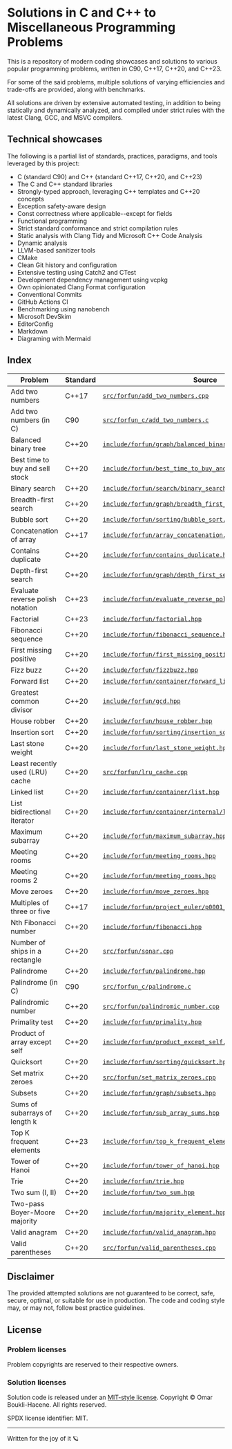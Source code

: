 # Solutions in C and C++ to Miscellaneous Programming Problems

This is a repository of modern coding showcases and solutions to various popular
programming problems, written in C90, C++17, C++20, and C++23.

For some of the said problems, multiple solutions of varying efficiencies and
trade-offs are provided, along with benchmarks.

All solutions are driven by extensive automated testing, in addition to being
statically and dynamically analyzed, and compiled under strict rules with the
latest Clang, GCC, and MSVC compilers.

## Technical showcases

The following is a partial list of standards, practices, paradigms, and tools
leveraged by this project:

- C (standard C90) and C++ (standard C++17, C++20, and C++23)
- The C and C++ standard libraries
- Strongly-typed approach, leveraging C++ templates and C++20 concepts
- Exception safety-aware design
- Const correctness where applicable--except for fields
- Functional programming
- Strict standard conformance and strict compilation rules
- Static analysis with Clang Tidy and Microsoft C++ Code Analysis
- Dynamic analysis
- LLVM-based sanitizer tools
- CMake
- Clean Git history and configuration
- Extensive testing using Catch2 and CTest
- Development dependency management using vcpkg
- Own opinionated Clang Format configuration
- Conventional Commits
- GitHub Actions CI
- Benchmarking using nanobench
- Microsoft DevSkim
- EditorConfig
- Markdown
- Diagraming with Mermaid

## Index

| Problem                          | Standard | Source                                                                                                                     |
| ---                              | ---      | ---                                                                                                                        |
| Add two numbers                  | C++17    | [`src/forfun/add_two_numbers.cpp`](src/forfun/add_two_numbers.cpp)                                                         |
| Add two numbers (in C)           | C90      | [`src/forfun_c/add_two_numbers.c`](src/forfun_c/add_two_numbers.c)                                                         |
| Balanced binary tree             | C++20    | [`include/forfun/graph/balanced_binary_tree.hpp`](include/forfun/graph/balanced_binary_tree.hpp)                           |
| Best time to buy and sell stock  | C++20    | [`include/forfun/best_time_to_buy_and_sell_stock.hpp`](include/forfun/best_time_to_buy_and_sell_stock.hpp)                 |
| Binary search                    | C++20    | [`include/forfun/search/binary_search.hpp`](include/forfun/search/binary_search.hpp)                                       |
| Breadth-first search             | C++20    | [`include/forfun/graph/breadth_first_search.hpp`](include/forfun/graph/breadth_first_search.hpp)                           |
| Bubble sort                      | C++20    | [`include/forfun/sorting/bubble_sort.hpp`](include/forfun/sorting/bubble_sort.hpp)                                         |
| Concatenation of array           | C++17    | [`include/forfun/array_concatenation.hpp`](include/forfun/array_concatenation.hpp)                                         |
| Contains duplicate               | C++20    | [`include/forfun/contains_duplicate.hpp`](include/forfun/contains_duplicate.hpp)                                           |
| Depth-first search               | C++20    | [`include/forfun/graph/depth_first_search.hpp`](include/forfun/graph/depth_first_search.hpp)                               |
| Evaluate reverse polish notation | C++23    | [`include/forfun/evaluate_reverse_polish_notation.hpp`](include/forfun/evaluate_reverse_polish_notation.hpp)               |
| Factorial                        | C++23    | [`include/forfun/factorial.hpp`](include/forfun/factorial.hpp)                                                             |
| Fibonacci sequence               | C++20    | [`include/forfun/fibonacci_sequence.hpp`](include/forfun/fibonacci_sequence.hpp)                                           |
| First missing positive           | C++20    | [`include/forfun/first_missing_positive.hpp`](include/forfun/first_missing_positive.hpp)                                   |
| Fizz buzz                        | C++20    | [`include/forfun/fizzbuzz.hpp`](include/forfun/fizzbuzz.hpp)                                                               |
| Forward list                     | C++20    | [`include/forfun/container/forward_list.hpp`](include/forfun/container/forward_list.hpp)                                   |
| Greatest common divisor          | C++20    | [`include/forfun/gcd.hpp`](include/forfun/gcd.hpp)                                                                         |
| House robber                     | C++20    | [`include/forfun/house_robber.hpp`](include/forfun/house_robber.hpp)                                                       |
| Insertion sort                   | C++20    | [`include/forfun/sorting/insertion_sort.hpp`](include/forfun/sorting/insertion_sort.hpp)                                   |
| Last stone weight                | C++20    | [`include/forfun/last_stone_weight.hpp`](include/forfun/last_stone_weight.hpp)                                             |
| Least recently used (LRU) cache  | C++20    | [`src/forfun/lru_cache.cpp`](src/forfun/lru_cache.cpp)                                                                     |
| Linked list                      | C++20    | [`include/forfun/container/list.hpp`](include/forfun/container/list.hpp)                                                   |
| List bidirectional iterator      | C++20    | [`include/forfun/container/internal/list_iterator.hpp`](include/forfun/container/internal/list_iterator.hpp)               |
| Maximum subarray                 | C++20    | [`include/forfun/maximum_subarray.hpp`](include/forfun/maximum_subarray.hpp)                                               |
| Meeting rooms                    | C++20    | [`include/forfun/meeting_rooms.hpp`](include/forfun/meeting_rooms.hpp)                                                     |
| Meeting rooms 2                  | C++20    | [`include/forfun/meeting_rooms.hpp`](include/forfun/meeting_rooms.hpp)                                                     |
| Move zeroes                      | C++20    | [`include/forfun/move_zeroes.hpp`](include/forfun/move_zeroes.hpp)                                                         |
| Multiples of three or five       | C++17    | [`include/forfun/project_euler/p0001_multiples_of_3_or_5.hpp`](include/forfun/project_euler/p0001_multiples_of_3_or_5.hpp) |
| Nth Fibonacci number             | C++20    | [`include/forfun/fibonacci.hpp`](include/forfun/fibonacci.hpp)                                                             |
| Number of ships in a rectangle   | C++20    | [`src/forfun/sonar.cpp`](src/forfun/sonar.cpp)                                                                             |
| Palindrome                       | C++20    | [`include/forfun/palindrome.hpp`](include/forfun/palindrome.hpp)                                                           |
| Palindrome (in C)                | C90      | [`src/forfun_c/palindrome.c`](src/forfun_c/palindrome.c)                                                                   |
| Palindromic number               | C++20    | [`src/forfun/palindromic_number.cpp`](src/forfun/palindromic_number.cpp)                                                   |
| Primality test                   | C++20    | [`include/forfun/primality.hpp`](include/forfun/primality.hpp)                                                             |
| Product of array except self     | C++20    | [`include/forfun/product_except_self.hpp`](include/forfun/product_except_self.hpp)                                         |
| Quicksort                        | C++20    | [`include/forfun/sorting/quicksort.hpp`](include/forfun/sorting/quicksort.hpp)                                             |
| Set matrix zeroes                | C++20    | [`src/forfun/set_matrix_zeroes.cpp`](src/forfun/set_matrix_zeroes.cpp)                                                     |
| Subsets                          | C++20    | [`include/forfun/graph/subsets.hpp`](include/forfun/graph/subsets.hpp)                                                     |
| Sums of subarrays of length k    | C++20    | [`include/forfun/sub_array_sums.hpp`](include/forfun/sub_array_sums.hpp)                                                   |
| Top K frequent elements          | C++23    | [`include/forfun/top_k_frequent_elements.hpp`](include/forfun/top_k_frequent_elements.hpp)                                 |
| Tower of Hanoi                   | C++20    | [`include/forfun/tower_of_hanoi.hpp`](include/forfun/tower_of_hanoi.hpp)                                                   |
| Trie                             | C++20    | [`include/forfun/trie.hpp`](include/forfun/trie.hpp)                                                                       |
| Two sum (I, II)                  | C++20    | [`include/forfun/two_sum.hpp`](include/forfun/two_sum.hpp)                                                                 |
| Two-pass Boyer-Moore majority    | C++20    | [`include/forfun/majority_element.hpp`](include/forfun/majority_element.hpp)                                               |
| Valid anagram                    | C++20    | [`include/forfun/valid_anagram.hpp`](include/forfun/valid_anagram.hpp)                                                     |
| Valid parentheses                | C++20    | [`src/forfun/valid_parentheses.cpp`](src/forfun/valid_parentheses.cpp)                                                     |

## Disclaimer

The provided attempted solutions are not guaranteed to be correct, safe,
secure, optimal, or suitable for use in production. The code and coding style
may, or may not, follow best practice guidelines.

## License

### Problem licenses

Problem copyrights are reserved to their respective owners.

### Solution licenses

Solution code is released under an [MIT-style license](LICENSE).
Copyright © Omar Boukli-Hacene. All rights reserved.

SPDX license identifier: MIT.

---

Written for the joy of it 🪐
